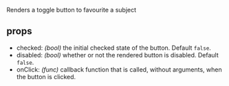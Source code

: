 Renders a toggle button to favourite a subject

## props

- checked: _(bool)_ the initial checked state of the button. Default `false`.
- disabled: _(bool)_ whether or not the rendered button is disabled. Default `false`.
- onClick: _(func)_ callback function that is called, without arguments, when the button is clicked.


